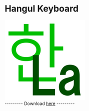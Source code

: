 # Hangul Keyboard
![Application Icon](https://github.com/guy7cc/HangulKeyboard/blob/main/HangulKeyboard.png)  
--------- Download [here](https://github.com/guy7cc/HangulKeyboard/releases) ---------
